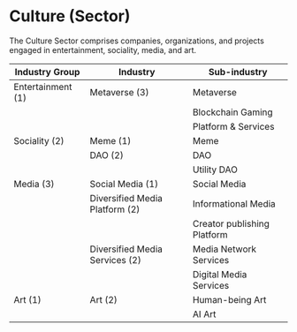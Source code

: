 # Culture (Sector)

The Culture Sector comprises companies, organizations, and projects engaged in entertainment, sociality, media, and art.

| Industry Group    | Industry                       | Sub-industry                |
| ----------------- | ------------------------------ | --------------------------- |
| Entertainment (1) | Metaverse (3)                  | Metaverse                   |
|                   |                                | Blockchain Gaming           |
|                   |                                | Platform & Services         |
| Sociality (2)     | Meme (1)                       | Meme                        |
|                   | DAO (2)                        | DAO                         |
|                   |                                | Utility DAO                 |
| Media (3)         | Social Media (1)               | Social Media                |
|                   | Diversified Media Platform (2) | Informational Media         |
|                   |                                | Creator publishing Platform |
|                   | Diversified Media Services (2) | Media Network Services      |
|                   |                                | Digital Media Services      |
| Art (1)           | Art (2)                        | Human-being Art             |
|                   |                                | AI Art                      |
